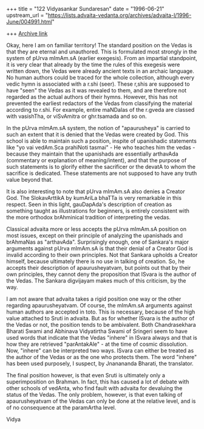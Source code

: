+++
title = "122 Vidyasankar Sundaresan"
date = "1996-06-21"
upstream_url = "https://lists.advaita-vedanta.org/archives/advaita-l/1996-June/004991.html"

+++
[Archive link](https://lists.advaita-vedanta.org/archives/advaita-l/1996-June/004991.html)

Okay, here I am on familiar territory! The standard position on the Vedas
is that they are eternal and unauthored. This is formulated most strongly
in the system of pUrva mImAm.sA (earlier exegesis). From an impartial
standpoint, it is very clear that already by the time the rules of this
exegesis were written down, the Vedas were already ancient texts in an
archaic language. No human authors could be traced for the whole collection,
although every vedic hymn is associated with a r.shi (seer). These r,shis
are supposed to have "seen" the Vedas as it was revealed to them, and are
therefore not regarded as the actual authors of their hymns. However, this
has not prevented the earliest redactors of the Vedas from classifying the
material according to r.shi. For example, entire maNDalas of the r.gveda
are classed with vasishTha, or viSvAmitra or ghr.tsamada and so on.

In the pUrva mImAm.sA system, the notion of "apaurusheya" is carried to
such an extent that it is denied that the Vedas were created by God. This
school is able to maintain such a position, inspite of upanishadic statements
like "yo vai vedAm.Sca prahiNoti tasmai" - He who teaches him the vedas -
because they maintain that the upanishads are essentially arthavAda (commentary
or explanation of meaning/intent), and that the purpose of such statements
is to glorify either the sacrificer or the devatA to whom the sacrifice is
dedicated. These statements are not supposed to have any truth value beyond
that.

It is also interesting to note that pUrva mImAm.sA also denies a Creator God.
The SlokavArttikA by kumAriLa bhaTTa is very remarkable in this respect. Seen
in this light, gauDapAda's description of creation as something taught as
illustrations for beginners, is entirely consistent with the more orthodox
brAhminical tradition of interpreting the vedas.

Classical advaita more or less accepts the pUrva mImAm.sA position on most
issues, except on their principle of analyzing the upanishads and brAhmaNas
as "arthavAda". Surprisingly enough, one of Sankara's major arguments against
pUrva mImAm.sA is that their denial of a Creator God is invalid according
to their own principles. Not that Sankara upholds a Creator himself, because
ultimately there is no use in talking of creation. So, he accepts their
description of apaurusheyatvam, but points out that by their own principles,
they cannot deny the proposition that ISvara is the author of the Vedas. The
Sankara digvijayam makes much of this criticism, by the way.

I am not aware that advaita takes a rigid position one way or the other
regarding apaurusheyatvam. Of course, the mImAm.sA arguments against human
authors are accepted in toto. This is necessary, because of the high value
attached to Sruti in advaita. But as for whether ISvara is the author of the
Vedas or not, the position tends to be ambivalent. Both Chandrasekhara
Bharati Swami and Abhinava Vidyatirtha Swami of Sringeri seem to have used
words that indicate that the Vedas "inhere" in ISvara always and that is how
they are retrieved "parAntakAle" - at the time of cosmic dissolution. Now,
"inhere" can be interpreted two ways. ISvara can either be treated as the
author of the Vedas or as the one who protects them. The word "inhere" has
been used purposely, I suspect, by Jnanananda Bharati, the translator.

The final position however, is that even Sruti is ultimately only a
superimposition on Brahman. In fact, this has caused a lot of debate with other
schools of vedAnta, who find fault with advaita for devaluing the status of
the Vedas. The only problem, however, is that even talking of apaurusheyatvam
of the Vedas can only be done at the relative level, and is of no consequence
at the paramArtha level.

Vidya


